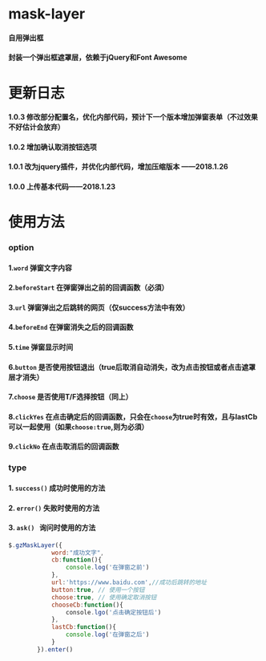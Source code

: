 # mask-layer
#### 自用弹出框
#### 封装一个弹出框遮罩层，依赖于jQuery和Font Awesome

# 更新日志

#### 1.0.3 修改部分配置名，优化内部代码，预计下一个版本增加弹窗表单（不过效果不好估计会放弃）
#### 1.0.2 增加确认取消按钮选项
#### 1.0.1 改为jquery插件，并优化内部代码，增加压缩版本 ——2018.1.26
#### 1.0.0 上传基本代码——2018.1.23

# 使用方法

### option
#### 1.`word` 弹窗文字内容
#### 2.`beforeStart` 在弹窗弹出之前的回调函数（必須）
#### 3.`url` 弹窗弹出之后跳转的网页（仅success方法中有效）
#### 4.`beforeEnd` 在弹窗消失之后的回调函数
#### 5.`time` 弹窗显示时间
#### 6.`button` 是否使用按钮退出（true后取消自动消失，改为点击按钮或者点击遮罩层才消失）
#### 7.`choose` 是否使用T/F选择按钮（同上）
#### 8.`clickYes` 在点击确定后的回调函数，只会在`choose`为true时有效，且与lastCb可以一起使用（如果`choose:true`,则为必須）
#### 9.`clickNo` 在点击取消后的回调函数

### type
#### 1. `success()` 成功时使用的方法
#### 2. `error()` 失败时使用的方法
#### 3. `ask()`   询问时使用的方法
```javascript 
$.gzMaskLayer({
            word:"成功文字",
            cb:function(){
                console.log('在弹窗之前')
            },
            url:'https://www.baidu.com',//成功后跳转的地址
            button:true, // 使用一个按钮
            choose:true, // 使用确定取消按钮
            chooseCb:function(){
                console.lgo('点击确定按钮后')
            },
            lastCb:function(){
                console.log('在弹窗之后')
            }
        }).enter()
```
